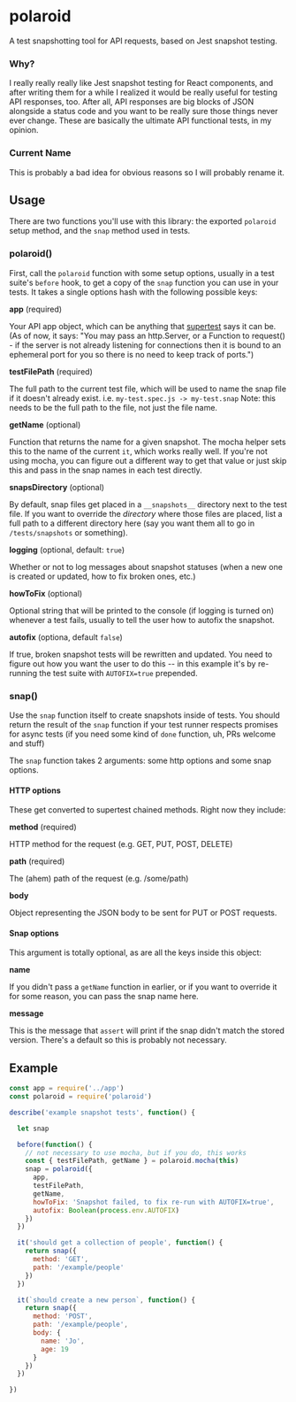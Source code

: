 # polaroid

A test snapshotting tool for API requests, based on Jest snapshot testing.

### Why?

I really really really like Jest snapshot testing for React components, and after writing them for a while I realized it would be really useful for testing API responses, too. After all, API responses are big blocks of JSON alongside a status code and you want to be really sure those things never ever change. These are basically the ultimate API functional tests, in my opinion.

### Current Name

This is probably a bad idea for obvious reasons so I will probably rename it.

## Usage

There are two functions you'll use with this library: the exported `polaroid` setup method, and the `snap` method used in tests.

### polaroid()

First, call the `polaroid` function with some setup options, usually in a test suite's `before` hook, to get a copy of the `snap` function you can use in your tests. It takes a single options hash with the following possible keys:

**app** (required)

Your API app object, which can be anything that [supertest](https://github.com/visionmedia/supertest#example) says it can be. (As of now, it says: "You may pass an http.Server, or a Function to request() - if the server is not already listening for connections then it is bound to an ephemeral port for you so there is no need to keep track of ports.")

**testFilePath** (required)

The full path to the current test file, which will be used to name the snap file if it doesn't already exist. i.e. `my-test.spec.js -> my-test.snap` Note: this needs to be the full path to the file, not just the file name.

**getName** (optional)

Function that returns the name for a given snapshot. The mocha helper sets this to the name of the current `it`, which works really well. If you're not using mocha, you can figure out a different way to get that value or just skip this and pass in the snap names in each test directly.

**snapsDirectory** (optional)

By default, snap files get placed in a `__snapshots__` directory next to the test file. If you want to override the _directory_ where those files are placed, list a full path to a different directory here (say you want them all to go in `/tests/snapshots` or something).

**logging** (optional, default: `true`)

Whether or not to log messages about snapshot statuses (when a new one is created or updated, how to fix broken ones, etc.)

**howToFix** (optional)

Optional string that will be printed to the console (if logging is turned on) whenever a test fails, usually to tell the user how to autofix the snapshot.

**autofix** (optiona, default `false`)

If true, broken snapshot tests will be rewritten and updated. You need to figure out how you want the user to do this -- in this example it's by re-running the test suite with `AUTOFIX=true` prepended.

### snap()

Use the `snap` function itself to create snapshots inside of tests. You should return the result of the `snap` function if your test runner respects promises for async tests (if you need some kind of `done` function, uh, PRs welcome and stuff)

The `snap` function takes 2 arguments: some http options and some snap options.

#### HTTP options

These get converted to supertest chained methods. Right now they include:

**method** (required)

HTTP method for the request (e.g. GET, PUT, POST, DELETE)

**path** (required)

The (ahem) path of the request  (e.g. /some/path)

**body**

Object representing the JSON body to be sent for PUT or POST requests.

#### Snap options

This argument is totally optional, as are all the keys inside this object:

**name**

If you didn't pass a `getName` function in earlier, or if you want to override it for some reason, you can pass the snap name here.

**message**

This is the message that `assert` will print if the snap didn't match the stored version. There's a default so this is probably not necessary.

## Example

```javascript
const app = require('../app')
const polaroid = require('polaroid')

describe('example snapshot tests', function() {

  let snap

  before(function() {
    // not necessary to use mocha, but if you do, this works
    const { testFilePath, getName } = polaroid.mocha(this)
    snap = polaroid({
      app,
      testFilePath,
      getName,
      howToFix: 'Snapshot failed, to fix re-run with AUTOFIX=true',
      autofix: Boolean(process.env.AUTOFIX)
    })
  })

  it('should get a collection of people', function() {
    return snap({
      method: 'GET',
      path: '/example/people'
    })
  })

  it(`should create a new person`, function() {
    return snap({
      method: 'POST',
      path: '/example/people',
      body: {
        name: 'Jo',
        age: 19
      }
    })
  })

})
```
